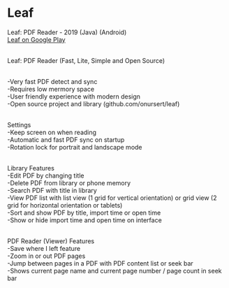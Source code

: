 # Leaf
Leaf: PDF Reader - 2019 (Java) (Android)<br>
<a href="https://play.google.com/store/apps/details?id=com.github.onursert.leaf">Leaf on Google Play</a><br><br>

Leaf: PDF Reader (Fast, Lite, Simple and Open Source)<br><br>

-Very fast PDF detect and sync<br>
-Requires low mermory space<br>
-User friendly experience with modern design<br>
-Open source project and library (github.com/onursert/leaf)<br><br>

Settings<br>
-Keep screen on when reading<br>
-Automatic and fast PDF sync on startup<br>
-Rotation lock for portrait and landscape mode<br><br>

Library Features<br>
-Edit PDF by changing title<br>
-Delete PDF from library or phone memory<br>
-Search PDF with title in library<br>
-View PDF list with list view (1 grid for vertical orientation) or grid view (2 grid for horizontal orientation or tablets)<br>
-Sort and show PDF by title, import time or open time<br>
-Show or hide import time and open time on interface<br><br>

PDF Reader (Viewer) Features<br>
-Save where I left feature<br>
-Zoom in or out PDF pages<br>
-Jump between pages in a PDF with PDF content list or seek bar<br>
-Shows current page name and current page number / page count in seek bar<br><br>
